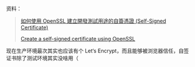 资料：

> [如何使用 OpenSSL 建立開發測試用途的自簽憑證 (Self-Signed Certificate)
](https://blog.miniasp.com/post/2019/02/25/Creating-Self-signed-Certificate-using-OpenSSL)
>
> [Create a self-signed certificate using OpenSSL](https://blog.cssuen.tw/create-a-self-signed-certificate-using-openssl-240c7b0579d3)

现在生产环境最次其实也应该有个 Let‘s Encrypt，而且能够被浏览器信任，自签证书除了测试环境其实没啥用（ 